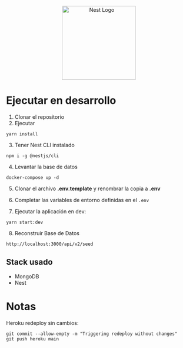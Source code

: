 <p align="center">
  <a href="http://nestjs.com/" target="blank"><img src="https://nestjs.com/img/logo-small.svg" width="200" alt="Nest Logo" /></a>
</p>

# Ejecutar en desarrollo

1. Clonar el repositorio
2. Ejecutar 
```
yarn install
```
3. Tener Nest CLI instalado
```
npm i -g @nestjs/cli
```

4. Levantar la base de datos
```
docker-compose up -d
```

5. Clonar el archivo __.env.template__ y renombrar la copia a __.env__ 

6. Completar las variables de entorno definidas en el ```.env```

7. Ejecutar la aplicación en dev: 
```
yarn start:dev
```

8. Reconstruir Base de Datos
```
http://localhost:3000/api/v2/seed
```

## Stack usado
* MongoDB
* Nest

# Notas

Heroku redeploy sin cambios:
```
git commit --allow-empty -m "Triggering redeploy without changes"
git push heroku main
```